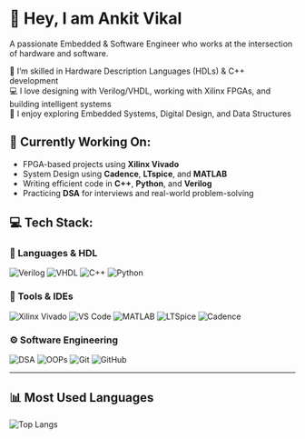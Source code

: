 # 👋 Hey, I am Ankit Vikal

A passionate Embedded & Software Engineer who works at the intersection of hardware and software.

🔌 I’m skilled in Hardware Description Languages (HDLs) & C++ development  
💻 I love designing with Verilog/VHDL, working with Xilinx FPGAs, and building intelligent systems  
🧠 I enjoy exploring Embedded Systems, Digital Design, and Data Structures

## 💼 Currently Working On:
- FPGA-based projects using **Xilinx Vivado**
- System Design using **Cadence**, **LTspice**, and **MATLAB**
- Writing efficient code in **C++**, **Python**, and **Verilog**
- Practicing **DSA** for interviews and real-world problem-solving

## 💻 Tech Stack:

### 🧠 Languages & HDL
![Verilog](https://img.shields.io/badge/Verilog-ED1C24?style=flat&logo=verilog&logoColor=white)
![VHDL](https://img.shields.io/badge/VHDL-0081CB?style=flat&logo=vhdl&logoColor=white)
![C++](https://img.shields.io/badge/C++-00599C?style=flat&logo=c%2B%2B&logoColor=white)
![Python](https://img.shields.io/badge/Python-3776AB?style=flat&logo=python&logoColor=white)

### 🧰 Tools & IDEs
![Xilinx Vivado](https://img.shields.io/badge/Xilinx-Vivado-yellow?style=flat&logo=xilinx&logoColor=black)
![VS Code](https://img.shields.io/badge/VS_Code-007ACC?style=flat&logo=visual-studio-code&logoColor=white)
![MATLAB](https://img.shields.io/badge/MATLAB-0076A8?style=flat&logo=mathworks&logoColor=white)
![LTSpice](https://img.shields.io/badge/LTSpice-BF1E2E?style=flat&logo=analogdevices&logoColor=white)
![Cadence](https://img.shields.io/badge/Cadence-000000?style=flat&logo=cadence&logoColor=white)

### ⚙️ Software Engineering
![DSA](https://img.shields.io/badge/Data%20Structures%20&%20Algorithms-0A66C2?style=flat&logo=leetcode&logoColor=white)
![OOPs](https://img.shields.io/badge/OOPs%20Concepts-FF6C37?style=flat&logo=github&logoColor=white)
![Git](https://img.shields.io/badge/Git-F05032?style=flat&logo=git&logoColor=white)
![GitHub](https://img.shields.io/badge/GitHub-181717?style=flat&logo=github&logoColor=white)

---

## 📊 Most Used Languages
<!-- You can use GitHub stats or language breakdown tools -->
![Top Langs](https://github-readme-stats.vercel.app/api/top-langs/?username=ankitvikal&layout=compact&theme=dark)




